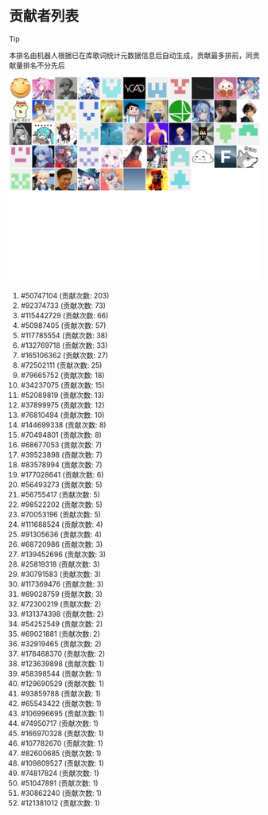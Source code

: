 # 贡献者列表

> [!TIP]
> 本排名由机器人根据已在库歌词统计元数据信息后自动生成，贡献最多排前，同贡献量排名不分先后

![贡献者头像画廊](./CONTRIBUTORS.svg)

1. #50747104 (贡献次数: 203)
2. #92374733 (贡献次数: 73)
3. #115442729 (贡献次数: 66)
4. #50987405 (贡献次数: 57)
5. #117785554 (贡献次数: 38)
6. #132769718 (贡献次数: 33)
7. #165106362 (贡献次数: 27)
8. #72502111 (贡献次数: 25)
9. #79665752 (贡献次数: 18)
10. #34237075 (贡献次数: 15)
11. #52089819 (贡献次数: 13)
12. #37899975 (贡献次数: 12)
13. #76810494 (贡献次数: 10)
14. #144699338 (贡献次数: 8)
15. #70494801 (贡献次数: 8)
16. #68677053 (贡献次数: 7)
17. #39523898 (贡献次数: 7)
18. #83578994 (贡献次数: 7)
19. #177028641 (贡献次数: 6)
20. #56493273 (贡献次数: 5)
21. #56755417 (贡献次数: 5)
22. #98522202 (贡献次数: 5)
23. #70053196 (贡献次数: 5)
24. #111688524 (贡献次数: 4)
25. #91305636 (贡献次数: 4)
26. #68720986 (贡献次数: 3)
27. #139452696 (贡献次数: 3)
28. #25819318 (贡献次数: 3)
29. #30791583 (贡献次数: 3)
30. #117369476 (贡献次数: 3)
31. #69028759 (贡献次数: 3)
32. #72300219 (贡献次数: 2)
33. #131374398 (贡献次数: 2)
34. #54252549 (贡献次数: 2)
35. #69021881 (贡献次数: 2)
36. #32919465 (贡献次数: 2)
37. #178468370 (贡献次数: 2)
38. #123639898 (贡献次数: 1)
39. #58398544 (贡献次数: 1)
40. #129690529 (贡献次数: 1)
41. #93859788 (贡献次数: 1)
42. #65543422 (贡献次数: 1)
43. #106996695 (贡献次数: 1)
44. #74950717 (贡献次数: 1)
45. #166970328 (贡献次数: 1)
46. #107782670 (贡献次数: 1)
47. #82600685 (贡献次数: 1)
48. #109809527 (贡献次数: 1)
49. #74817824 (贡献次数: 1)
50. #51047891 (贡献次数: 1)
51. #30862240 (贡献次数: 1)
52. #121381012 (贡献次数: 1)
